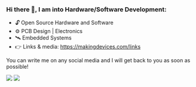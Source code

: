<!--
**makingdevices/makingdevices** is a ✨ _special_ ✨ repository because its `README.md` (this file) appears on your GitHub profile.

Here are some ideas to get you started:

- 🔭 I’m currently working on ...
- 🌱 I’m currently learning ...
- 👯 I’m looking to collaborate on ...
- 🤔 I’m looking for help with ...
- 💬 Ask me about ...
- 📫 How to reach me: ...
- 😄 Pronouns: ...
- ⚡ Fun fact: ...
-->

### Hi there 👋, I am into Hardware/Software Development:
- 🔓 Open Source Hardware and Software
- ⚙️ PCB Design | Electronics
- 🛰️ Embedded Systems
- 👉 Links & media: https://makingdevices.com/links

You can write me on any social media and I will get back to you as soon as possible! 

![](https://github.com/makingdevices/Stats/master/generated/overview.svg#gh-dark-mode-only)
![](https://github.com/makingdevices/Stats/master/generated/languages.svg#gh-dark-mode-only)
